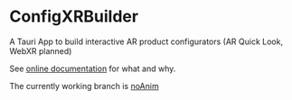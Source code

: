 # ConfigXRBuilder
A Tauri App to build interactive AR product configurators (AR Quick Look, WebXR planned)

See [online documentation](https://configxr.kreativekk.de) for what and why.

The currently working branch is [noAnim](https://github.com/KopfKinoK3/ConfigXRBuilder/tree/noAnim)
